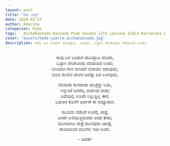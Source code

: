 ```yaml
---
layout: post
title: "ಕಡೇ ಜಾತ್ರೆ"
date: 2020-03-23
author: Adarsha
categories: Poem
tags:	AcchaKannada Kannada Poem kavana life jeevana India Karnataka Pandemic Lastfestival death end
cover: "assets/kade-jaatre-acchakannada.jpg"
description: ಸಾವು ಬಳಿ ಬಂದಾಗ ಹೊಯ್ದಾಟ  ಜೋರು, ಒಟ್ಟಾಗಿ ಸೇರಿಕೊಂಡು ನಲಿದಾಡಿದೆ ಊರು;
---
```



<p align ="center"> ಸಾವು ಬಳಿ ಬಂದಾಗ ಹೊಯ್ದಾಟ  ಜೋರು,<br>
ಒಟ್ಟಾಗಿ ಸೇರಿಕೊಂಡು ನಲಿದಾಡಿದೆ ಊರು;<br>
ಬಿಗಿಯಾಗಿ ಗಾಳಿ ಬೀಸಿದರೆ ಬೆಂಕಿಯೇ ಆರುವುದು,<br>
ನೀರಿನ ಮೇಲಿನ ಜೀವನ ಅದೆಶ್ಟು ದಿನ ಉಳಿವುದು;</p>

<p align ="center"> ನಲಿದಾಡು ಕುಣಿದಾಡು ಹುಚ್ಚೆದ್ದು ಓಡು,<br>
ಇನ್ಮುಂದೆ ಜಗವೆಲ್ಲ ಮರಣದ ಬೀಡು;<br>
ಎದೆಯಲ್ಲಿ ಉಸಿರೇ ನಿಲ್ಲುತ್ತಿಲ್ಲ ಈಗ,<br>
ಬದುಕಿನ ಕೊನೆಗೆ ಅರ್ಪಣೆ ಈ ಸಂಧ್ಯಾರಾಗ;</p>

<p align ="center"> ಸಾವಿಂದು ನಡೆಸಿದೆ ಊರಲ್ಲಿ ಜಾತ್ರೆ,<br>
ಜನರೇ ಎಳೆಯುತ್ತಿರುವರು ಅದರ ತೇರು;<br>
ಮುಗಿಯಲು ಜಾತ್ರೆ ಮುಗಿವುದು ಯಾತ್ರೆ,<br>
ಶಾಂತಿಯಿಂದ ಮಲಗಲಿ ಇಡೀ ಊರು.</p>

<p align ="center">- ಆದರ್ಶ</p>
